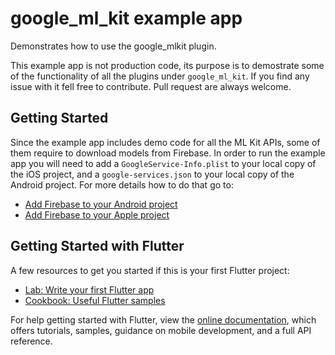 # google\_ml\_kit example app

Demonstrates how to use the google_mlkit plugin.

This example app is not production code, its purpose is to demostrate some of the functionality of all the plugins under `google_ml_kit`. If you find any issue with it fell free to contribute. Pull request are always welcome.

## Getting Started

Since the example app includes demo code for all the ML Kit APIs, some of them require to download models from Firebase. In order to run the example app you will need to add a `GoogleService-Info.plist` to your local copy of the iOS project, and a `google-services.json` to your local copy of the Android project. For more details how to do that go to:

- [Add Firebase to your Android project](https://firebase.google.com/docs/android/setup)
- [Add Firebase to your Apple project](https://firebase.google.com/docs/ios/setup)

## Getting Started with Flutter

A few resources to get you started if this is your first Flutter project:

- [Lab: Write your first Flutter app](https://flutter.dev/docs/get-started/codelab)
- [Cookbook: Useful Flutter samples](https://flutter.dev/docs/cookbook)

For help getting started with Flutter, view the
[online documentation](https://flutter.dev/docs), which offers tutorials,
samples, guidance on mobile development, and a full API reference.
